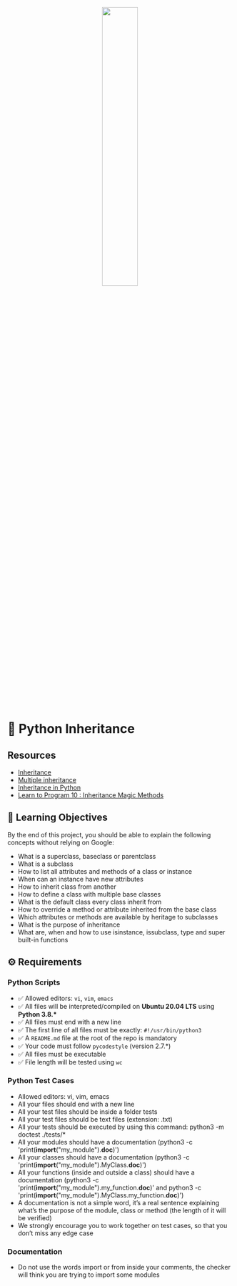 <p align="center">
   <img src="https://github.com/user-attachments/assets/7d564981-cb81-43e7-819a-25ffcfc5bd72" width=40% height=40%/>
</p>


# 🐍 Python Inheritance

## Resources

- [Inheritance](https://docs.python.org/3/tutorial/classes.html#inheritance)
- [Multiple inheritance](https://docs.python.org/3/tutorial/classes.html#multiple-inheritance)
- [Inheritance in Python](https://www.packtpub.com/en-us/learning/how-to-tutorials/inheritance-python/)
- [Learn to Program 10 : Inheritance Magic Methods](https://www.youtube.com/watch?v=d8kCdLCi6Lk)

## 🎯 Learning Objectives

By the end of this project, you should be able to explain the following concepts without relying on Google:

- What is a superclass, baseclass or parentclass
- What is a subclass
- How to list all attributes and methods of a class or instance
- When can an instance have new attributes
- How to inherit class from another
- How to define a class with multiple base classes
- What is the default class every class inherit from
- How to override a method or attribute inherited from the base class
- Which attributes or methods are available by heritage to subclasses
- What is the purpose of inheritance
- What are, when and how to use isinstance, issubclass, type and super built-in functions

## ⚙️ Requirements

### Python Scripts

- ✅ Allowed editors: `vi`, `vim`, `emacs`
- ✅ All files will be interpreted/compiled on **Ubuntu 20.04 LTS** using **Python 3.8.\***
- ✅ All files must end with a new line
- ✅ The first line of all files must be exactly: `#!/usr/bin/python3`
- ✅ A `README.md` file at the root of the repo is mandatory
- ✅ Your code must follow `pycodestyle` (version 2.7.\*)
- ✅ All files must be executable
- ✅ File length will be tested using `wc`

### Python Test Cases

- Allowed editors: vi, vim, emacs
- All your files should end with a new line
- All your test files should be inside a folder tests
- All your test files should be text files (extension: .txt)
- All your tests should be executed by using this command: python3 -m doctest ./tests/*
- All your modules should have a documentation (python3 -c 'print(__import__("my_module").__doc__)')
- All your classes should have a documentation (python3 -c 'print(__import__("my_module").MyClass.__doc__)')
- All your functions (inside and outside a class) should have a documentation (python3 -c 'print(__import__("my_module").my_function.__doc__)' and python3 -c 'print(__import__("my_module").MyClass.my_function.__doc__)')
- A documentation is not a simple word, it’s a real sentence explaining what’s the purpose of the module, class or method (the length of it will be verified)
- We strongly encourage you to work together on test cases, so that you don’t miss any edge case

### Documentation

- Do not use the words import or from inside your comments, the checker will think you are trying to import some modules
